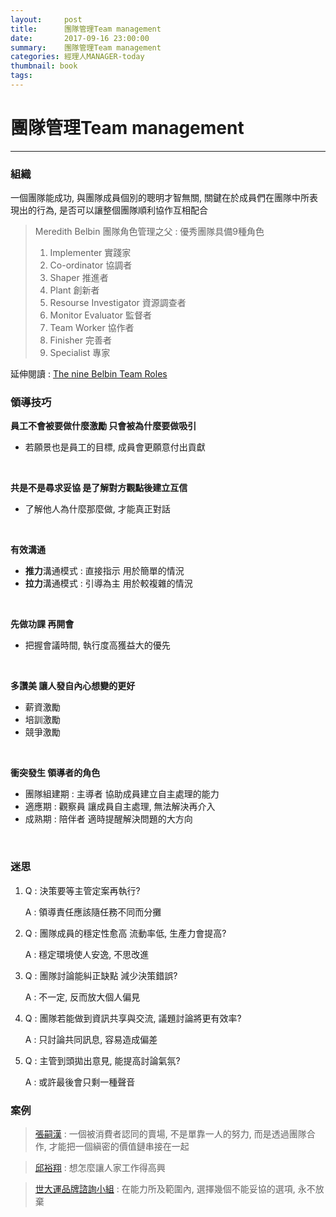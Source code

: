 ```yaml
---
layout:     post
title:      團隊管理Team management
date:       2017-09-16 23:00:00
summary:    團隊管理Team management
categories: 經理人MANAGER-today
thumbnail: book
tags:
---
```


# 團隊管理Team management
---

### 組織

一個團隊能成功, 與團隊成員個別的聰明才智無關, 關鍵在於成員們在團隊中所表現出的行為, 是否可以讓整個團隊順利協作互相配合

> Meredith Belbin 團隊角色管理之父 : 優秀團隊具備9種角色 
>
> 1. Implementer 實踐家
> 2. Co-ordinator 協調者
> 3. Shaper 推進者
> 4. Plant 創新者
> 5. Resourse Investigator 資源調查者
> 6. Monitor Evaluator 監督者
> 7. Team Worker 協作者
> 8. Finisher 完善者
> 9. Specialist 專家

延伸閱讀 : [The nine Belbin Team Roles](http://www.belbin.com/about/belbin-team-roles/)



### 領導技巧

**員工不會被要做什麼激勵 只會被為什麼要做吸引** 

- 若願景也是員工的目標, 成員會更願意付出貢獻

<br>

**共是不是尋求妥協 是了解對方觀點後建立互信**

- 了解他人為什麼那麼做, 才能真正對話

<br>

**有效溝通**

- **推力**溝通模式 : 直接指示 用於簡單的情況
- **拉力**溝通模式 : 引導為主 用於較複雜的情況

<br>

**先做功課 再開會**

- 把握會議時間, 執行度高獲益大的優先

<br>

**多讚美 讓人發自內心想變的更好**

- 薪資激勵
- 培訓激勵
- 競爭激勵

<br>

**衝突發生 領導者的角色**

- 團隊組建期 : 主導者 協助成員建立自主處理的能力
- 適應期 : 觀察員 讓成員自主處理, 無法解決再介入
- 成熟期 : 陪伴者 適時提醒解決問題的大方向 

<br>

### 迷思

1. Q : 決策要等主管定案再執行?

   A : 領導責任應該隨任務不同而分攤

2. Q : 團隊成員的穩定性愈高 流動率低, 生產力會提高?

   A : 穩定環境使人安逸, 不思改進

3. Q : 團隊討論能糾正缺點 減少決策錯誤?

   A : 不一定, 反而放大個人偏見

4. Q : 團隊若能做到資訊共享與交流, 議題討論將更有效率?

   A : 只討論共同訊息, 容易造成偏差

5. Q : 主管到頭拋出意見, 能提高討論氣氛?

   A : 或許最後會只剩一種聲音



### 案例

> [張嗣漢](http://www.cw.com.tw/article/article.action?id=5083927) : 一個被消費者認同的賣場, 不是單靠一人的努力, 而是透過團隊合作, 才能把一個縝密的價值鏈串接在一起



> [邱裕翔](http://magazine.businessweekly.com.tw/Article_mag_page.aspx?id=64855) : 想怎麼讓人家工作得高興



> [世大運品牌諮詢小組](https://www.bnext.com.tw/article/45951/taipei-2017-universiade-brand-marketing) : 在能力所及範圍內, 選擇幾個不能妥協的選項, 永不放棄


 